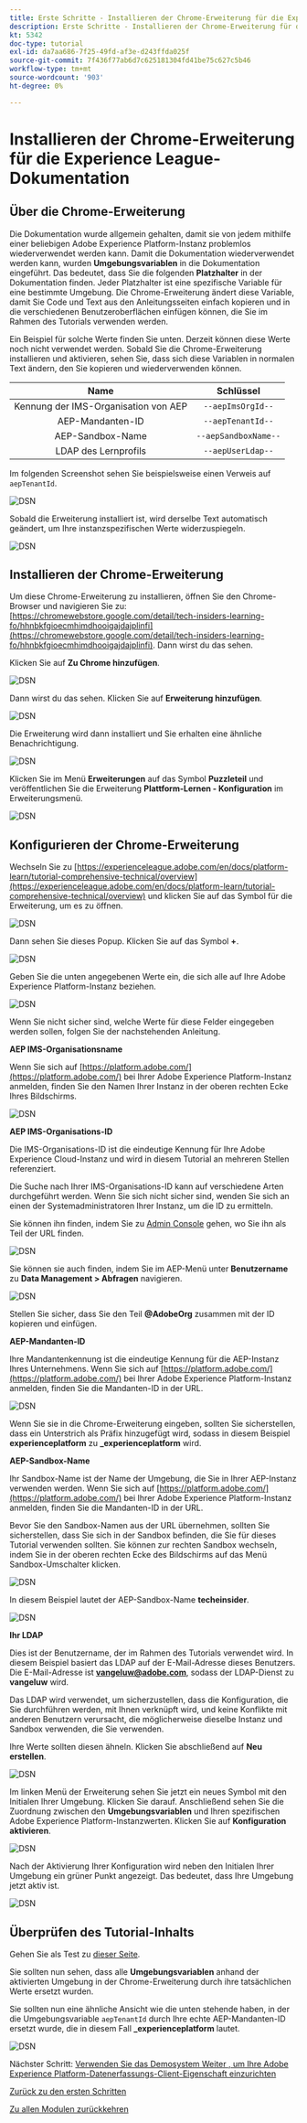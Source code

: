 ```yaml
---
title: Erste Schritte - Installieren der Chrome-Erweiterung für die Experience League-Dokumentation
description: Erste Schritte - Installieren der Chrome-Erweiterung für die Experience League-Dokumentation
kt: 5342
doc-type: tutorial
exl-id: da7aa686-7f25-49fd-af3e-d243ffda025f
source-git-commit: 7f436f77ab6d7c625181304fd41be75c627c5b46
workflow-type: tm+mt
source-wordcount: '903'
ht-degree: 0%

---
```


# Installieren der Chrome-Erweiterung für die Experience League-Dokumentation

## Über die Chrome-Erweiterung

Die Dokumentation wurde allgemein gehalten, damit sie von jedem mithilfe einer beliebigen Adobe Experience Platform-Instanz problemlos wiederverwendet werden kann.
Damit die Dokumentation wiederverwendet werden kann, wurden **Umgebungsvariablen** in die Dokumentation eingeführt. Das bedeutet, dass Sie die folgenden **Platzhalter** in der Dokumentation finden. Jeder Platzhalter ist eine spezifische Variable für eine bestimmte Umgebung. Die Chrome-Erweiterung ändert diese Variable, damit Sie Code und Text aus den Anleitungsseiten einfach kopieren und in die verschiedenen Benutzeroberflächen einfügen können, die Sie im Rahmen des Tutorials verwenden werden.

Ein Beispiel für solche Werte finden Sie unten. Derzeit können diese Werte noch nicht verwendet werden. Sobald Sie die Chrome-Erweiterung installieren und aktivieren, sehen Sie, dass sich diese Variablen in normalen Text ändern, den Sie kopieren und wiederverwenden können.

| Name | Schlüssel |
|:-------------:| :---------------:|
| Kennung der IMS-Organisation von AEP | `--aepImsOrgId--` |
| AEP-Mandanten-ID | `--aepTenantId--` |
| AEP-Sandbox-Name | `--aepSandboxName--` |
| LDAP des Lernprofils | `--aepUserLdap--` |

Im folgenden Screenshot sehen Sie beispielsweise einen Verweis auf `aepTenantId`.

![DSN](./images/mod7before.png)

Sobald die Erweiterung installiert ist, wird derselbe Text automatisch geändert, um Ihre instanzspezifischen Werte widerzuspiegeln.

![DSN](./images/mod7.png)

## Installieren der Chrome-Erweiterung

Um diese Chrome-Erweiterung zu installieren, öffnen Sie den Chrome-Browser und navigieren Sie zu: [https://chromewebstore.google.com/detail/tech-insiders-learning-fo/hhnbkfgioecmhimdhooigajdajplinfi](https://chromewebstore.google.com/detail/tech-insiders-learning-fo/hhnbkfgioecmhimdhooigajdajplinfi). Dann wirst du das sehen.

Klicken Sie auf **Zu Chrome hinzufügen**.

![DSN](./images/c2.png)

Dann wirst du das sehen. Klicken Sie auf **Erweiterung hinzufügen**.

![DSN](./images/c3.png)

Die Erweiterung wird dann installiert und Sie erhalten eine ähnliche Benachrichtigung.

![DSN](./images/c4.png)

Klicken Sie im Menü **Erweiterungen** auf das Symbol **Puzzleteil** und veröffentlichen Sie die Erweiterung **Plattform-Lernen - Konfiguration** im Erweiterungsmenü.

![DSN](./images/c6.png)

## Konfigurieren der Chrome-Erweiterung

Wechseln Sie zu [https://experienceleague.adobe.com/en/docs/platform-learn/tutorial-comprehensive-technical/overview](https://experienceleague.adobe.com/en/docs/platform-learn/tutorial-comprehensive-technical/overview) und klicken Sie auf das Symbol für die Erweiterung, um es zu öffnen.

![DSN](./images/tuthome.png)

Dann sehen Sie dieses Popup. Klicken Sie auf das Symbol **+**.

![DSN](./images/c7.png)

Geben Sie die unten angegebenen Werte ein, die sich alle auf Ihre Adobe Experience Platform-Instanz beziehen.

![DSN](./images/c8.png)

Wenn Sie nicht sicher sind, welche Werte für diese Felder eingegeben werden sollen, folgen Sie der nachstehenden Anleitung.

**AEP IMS-Organisationsname**

Wenn Sie sich auf [https://platform.adobe.com/](https://platform.adobe.com/) bei Ihrer Adobe Experience Platform-Instanz anmelden, finden Sie den Namen Ihrer Instanz in der oberen rechten Ecke Ihres Bildschirms.

![DSN](./images/aepname.png)

**AEP IMS-Organisations-ID**

Die IMS-Organisations-ID ist die eindeutige Kennung für Ihre Adobe Experience Cloud-Instanz und wird in diesem Tutorial an mehreren Stellen referenziert.

Die Suche nach Ihrer IMS-Organisations-ID kann auf verschiedene Arten durchgeführt werden. Wenn Sie sich nicht sicher sind, wenden Sie sich an einen der Systemadministratoren Ihrer Instanz, um die ID zu ermitteln.

Sie können ihn finden, indem Sie zu [Admin Console](https://https://adminconsole.adobe.com/) gehen, wo Sie ihn als Teil der URL finden.

![DSN](./images/aepid1.png)

Sie können sie auch finden, indem Sie im AEP-Menü unter **Benutzername** zu **Data Management > Abfragen** navigieren.

![DSN](./images/aepid2.png)

Stellen Sie sicher, dass Sie den Teil **@AdobeOrg** zusammen mit der ID kopieren und einfügen.

**AEP-Mandanten-ID**

Ihre Mandantenkennung ist die eindeutige Kennung für die AEP-Instanz Ihres Unternehmens. Wenn Sie sich auf [https://platform.adobe.com/](https://platform.adobe.com/) bei Ihrer Adobe Experience Platform-Instanz anmelden, finden Sie die Mandanten-ID in der URL.

![DSN](./images/aeptenantid.png)

Wenn Sie sie in die Chrome-Erweiterung eingeben, sollten Sie sicherstellen, dass ein Unterstrich als Präfix hinzugefügt wird, sodass in diesem Beispiel **experienceplatform** zu **_experienceplatform** wird.

**AEP-Sandbox-Name**

Ihr Sandbox-Name ist der Name der Umgebung, die Sie in Ihrer AEP-Instanz verwenden werden. Wenn Sie sich auf [https://platform.adobe.com/](https://platform.adobe.com/) bei Ihrer Adobe Experience Platform-Instanz anmelden, finden Sie die Mandanten-ID in der URL.

Bevor Sie den Sandbox-Namen aus der URL übernehmen, sollten Sie sicherstellen, dass Sie sich in der Sandbox befinden, die Sie für dieses Tutorial verwenden sollten. Sie können zur rechten Sandbox wechseln, indem Sie in der oberen rechten Ecke des Bildschirms auf das Menü Sandbox-Umschalter klicken.

![DSN](./images/aepsandboxsw.png)

In diesem Beispiel lautet der AEP-Sandbox-Name **techeinsider**.

![DSN](./images/aepsname.png)

**Ihr LDAP**

Dies ist der Benutzername, der im Rahmen des Tutorials verwendet wird. In diesem Beispiel basiert das LDAP auf der E-Mail-Adresse dieses Benutzers. Die E-Mail-Adresse ist **vangeluw@adobe.com**, sodass der LDAP-Dienst zu **vangeluw** wird.

Das LDAP wird verwendet, um sicherzustellen, dass die Konfiguration, die Sie durchführen werden, mit Ihnen verknüpft wird, und keine Konflikte mit anderen Benutzern verursacht, die möglicherweise dieselbe Instanz und Sandbox verwenden, die Sie verwenden.

Ihre Werte sollten diesen ähneln.
Klicken Sie abschließend auf **Neu erstellen**.

![DSN](./images/c8a.png)


Im linken Menü der Erweiterung sehen Sie jetzt ein neues Symbol mit den Initialen Ihrer Umgebung. Klicken Sie darauf. Anschließend sehen Sie die Zuordnung zwischen den **Umgebungsvariablen** und Ihren spezifischen Adobe Experience Platform-Instanzwerten. Klicken Sie auf **Konfiguration aktivieren**.

![DSN](./images/c9.png)

Nach der Aktivierung Ihrer Konfiguration wird neben den Initialen Ihrer Umgebung ein grüner Punkt angezeigt. Das bedeutet, dass Ihre Umgebung jetzt aktiv ist.

![DSN](./images/c10.png)

## Überprüfen des Tutorial-Inhalts

Gehen Sie als Test zu [dieser Seite](https://experienceleague.adobe.com/en/docs/platform-learn/tutorial-comprehensive-technical/datadistiller/module51/ex3).

Sie sollten nun sehen, dass alle **Umgebungsvariablen** anhand der aktivierten Umgebung in der Chrome-Erweiterung durch ihre tatsächlichen Werte ersetzt wurden.

Sie sollten nun eine ähnliche Ansicht wie die unten stehende haben, in der die Umgebungsvariable `aepTenantId` durch Ihre echte AEP-Mandanten-ID ersetzt wurde, die in diesem Fall **_experienceplatform** lautet.

![DSN](./images/mod7.png)

Nächster Schritt: [Verwenden Sie das Demosystem Weiter , um Ihre Adobe Experience Platform-Datenerfassungs-Client-Eigenschaft einzurichten](./ex2.md)

[Zurück zu den ersten Schritten](./getting-started.md)

[Zu allen Modulen zurückkehren](./../../../overview.md)
